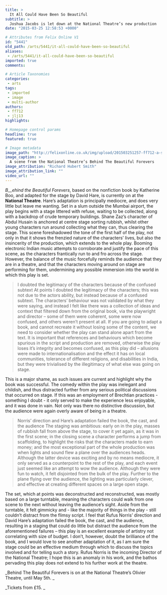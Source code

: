 ```yaml
---
title: >
  It All Could Have Been So Beautiful
subtitle: >
  Joshua Jacobs is let down at the National Theatre’s new production
date: "2015-03-25 12:58:53 +0000"

# Attributes from Felix Online V1
id: "5441"
old_path: /arts/5441/it-all-could-have-been-so-beautiful
aliases:
 - /arts/5441/it-all-could-have-been-so-beautiful
imported: true
comments:

# Article Taxonomies
categories:
 - arts
tags:
 - imported
 - image
 - multi-author
authors:
 - ff712
 - jlj13
highlights:

# Homepage control params
headline: true
featured: true

# Image metadata
image_path: "http://felixonline.co.uk/img/upload/201503251257-ff712-a-scene-from-behind-the-beautiful-forevers---image-by-richard-hubert-smitha.jpg"
image_caption: >
  A scene from the National Theatre’s Behind The Beautiful Forevers
image_attribution: "Richard Hubert Smith"
image_attribution_link: ""
video_url: ""
---
```


_B__ehind the Beautiful Forevers_, based on the non­fiction book by Katherine Boo, and adapted for the stage by David Hare, is currently on at the __National Theatre__. Hare’s adaptation is principally mediocre, and does very little but leave me wanting. Set in a slum outside the Mumbai airport, the play begins with a stage littered with refuse, waiting to be collected, along with a backdrop of crude temporary buildings. Shane Zaz’s character of Abdul Husain is anchored at centre stage sorting rubbish, whilst other young characters run around collecting what they can, thus clearing the stage. This scene foreshadowed the tone of the first half of the play, not only in that it shows the frenzied nature of the characters’ lives, but also the insincerity of the production, which extends to the whole play. Booming electronic Indian music attempts to corroborate and justify the pace of this scene, as the characters frantically run to and fro across the stage. However, the balance of the music forcefully reminds the audience that they are in a theatre, and that the characters moving around on stage are performing for them, undermining any possible immersion into the world in which this play is set.
> I doubted the legitimacy of the characters because of the confused subtext
At points I doubted the legitimacy of the characters; this was not due to the actors ability, but instead because of a confused subtext. The characters’ behaviour was not validated by what they were saying, and instead I felt like there was a collection of ideas and context that filtered down from the original book, via the playwright and director – some of them were coherent, some were now confused, and others weren’t present at all. If you are going to adapt a book, and cannot recreate it without losing some of the content, we need to consider whether the play can stand alone apart from the text. It is important that references and behaviours which become spurious in the script and production are removed, otherwise the play loses it’s integrity and becomes confused, as this play did – allusions were made to internationalisation and the effect it has on local communities, tolerance of different religions, and disabilities in India, but they were trivialised by the illegitimacy of what else was going on stage.

This is a major shame, as such issues are current and highlight why the book was successful. The comedy within the play was inelegant and childish, and thus distracted further from any serious political discussions that occurred on stage. If this was an employment of Brechtian practices - something I doubt - it only served to make the experience less enjoyable, and it was done in vain. Not only was there no distinctive discussion, but the audience were again overly aware of being in a theatre.
> Norris’ direction and Hare’s adaptation failed the book, the cast, and the audience
The staging was ambitious: early on in the play, masses of rubbish fall from above the stage, to cover it yet again, as it was in the first scene; in the closing scene a character performs a jump from scaffolding, to highlight the risks that the characters made to earn money; and the most exceptional part of the whole production was when lights and sound flew a plane over the audiences heads. Although the latter device was exciting and by no means mediocre, it only served as a counterpoint to the rest of the play, and each event just seemed like an attempt to wow the audience. Although they were fun to watch, it felt disjointed from the bulk of the play. Further to the plane flying over the audience, the lighting was particularly clever, and effective at creating different spaces on a large open stage.

The set, which at points was deconstructed and reconstructed, was mostly based on a large turntable, meaning the characters could walk from one scene to the next without leaving the audience’s sight. Aside from the turntable, it felt gimmicky and - like the majority of things in the play - still couldn’t distract from the flimsy script. I feel that Rufus Norris’ direction and David Hare’s adaptation failed the book, the cast, and the audience, resulting in a staging that could do little but distract the audience from the aforementioned failures – this play is an excellent example of artistry not correlating with size of budget. I don’t, however, doubt the brilliance of the book, and I would love to see another adaptation of it, as I am sure the stage could be an effective medium through which to discuss the topics involved and for telling such a story. Rufus Norris is the incoming Director of the National Theatre; I hope this is an anomaly in his work, and the bathos pervading this play does not extend to his further work at the theatre.

_Behind The Beautiful Forevers is on at the National Theatre’s Olivier Theatre, until May 5th. _

_Tickets from £15. _
